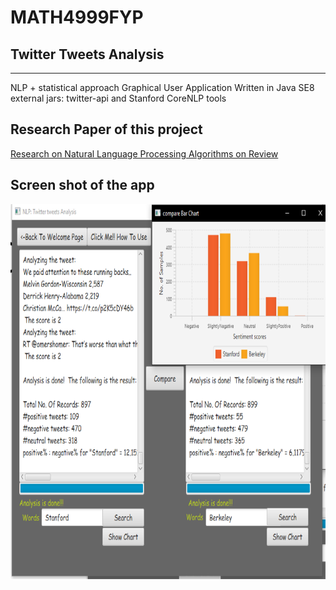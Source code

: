 # MATH4999FYP
## Twitter Tweets Analysis
***
NLP + statistical approach
Graphical User Application
Written in Java SE8
external jars: twitter-api and Stanford CoreNLP tools

## Research Paper of this project
[Research on Natural Language Processing Algorithms on Review](./report.pdf)


## Screen shot of the app
<img src="figure_3_2.png" alt="Screen Shot" height="600" width="800" />
